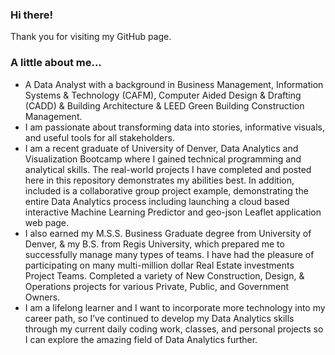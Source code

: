 ###  Hi there!   
Thank you for visiting my GitHub page.   
###  A little about me...
- A Data Analyst with a background in Business Management,  Information Systems & Technology (CAFM), Computer Aided Design & Drafting (CADD) & Building Architecture & LEED Green Building Construction Management.  
- I am passionate about transforming data into stories, informative visuals, and useful tools for all stakeholders.   
- I am a recent graduate of University of Denver, Data Analytics and Visualization Bootcamp where I gained technical programming and analytical skills.  The real-world projects I have completed and posted here in this repository demonstrates my abilities best.    In addition, included is a collaborative group project example, demonstrating the entire Data Analytics process including launching a cloud based interactive Machine Learning Predictor and geo-json  Leaflet application web page. 
- I also earned my M.S.S. Business Graduate degree from University of Denver, & my B.S. from Regis University, which prepared me to successfully manage many types of teams.  I have had the pleasure of participating on many multi-million dollar Real Estate investments Project Teams.  Completed a variety of New Construction, Design, & Operations projects for various Private, Public, and Government Owners.         
- I am a lifelong learner and I want to incorporate more technology into my career path, so I’ve continued to develop my Data Analytics skills through my current daily coding work, classes, and personal projects so I can explore the amazing field of Data Analytics further. 

